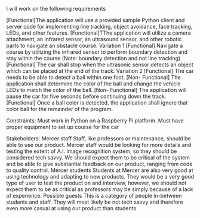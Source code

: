 I will work on the following requirements

[Functional]The application will use a provided sample Python client and server code for implementing line tracking, object avoidance, face tracking, LEDs, and other features. 
[Functional]TThe application will utilize a camera attachment, an infrared sensor, an ultrasound sensor, and other robotic parts to navigate an obstacle course. 
Variation 1 
[Functional] Navigate a course by utilizing the infrared sensor to perform boundary detection and stay within the course (Note: boundary detection and not line tracking)
[Functional] The car shall stop when the ultrasonic sensor detects an object which can be placed at the end of the track.
Variation 2 
[Functional] The car needs to be able to detect a ball within one foot. 
[Non- Functional] The application shall determine the color of the ball and change the vehicle LEDs to match the color of the ball. 
[Non- Functional] The application will pause the car for five seconds before continuing down the track. 
[Functional] Once a ball color is detected, the application shall ignore that color ball for the remainder of the program.


Constraints:
Must work in Python on a Raspberry Pi platform. 
Must have proper equipment to set up course for the car

Stakeholders:
Mercer staff
Staff, like professors or maintenance, should be able to use our product. Mercer staff would be looking for more details and testing the extent of A.I. image recognition system, so they should be considered tech savvy. We should expect them to be critical of the system and be able to give substantial feedback on our product, ranging from code to quality control.
Mercer students
Students at Mercer are also very good at using technology and adapting to new products. They would be a very good type of user to test the product on and interview, however, we should not expect them to be as critical as professors may be simply because of a lack of experience.
Possible guests
This is a category of people in-between students and staff. They will most likely be not tech savvy and therefore even more casual at using our product than students.

